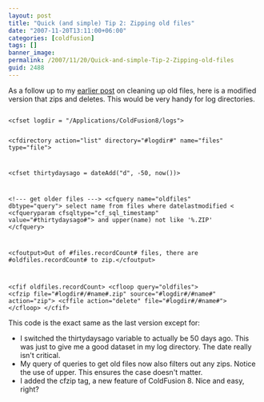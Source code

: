 ```yaml
---
layout: post
title: "Quick (and simple) Tip 2: Zipping old files"
date: "2007-11-20T13:11:00+06:00"
categories: [coldfusion]
tags: []
banner_image: 
permalink: /2007/11/20/Quick-and-simple-Tip-2-Zipping-old-files
guid: 2488
---
```


As a follow up to my <a href="http://www.raymondcamden.com/index.cfm/2007/11/20/Quick-and-simple-Tip-Deleting-old-files">earlier post</a> on cleaning up old files, here is a modified version that zips and deletes. This would be very handy for log directories.
<!--more-->
<code>
&lt;cfset logdir = "/Applications/ColdFusion8/logs"&gt;

&lt;cfdirectory action="list" directory="#logdir#" name="files" type="file"&gt;

&lt;cfset thirtydaysago = dateAdd("d", -50, now())&gt;

&lt;!--- get older files ---&gt;
&lt;cfquery name="oldfiles" dbtype="query"&gt;
select	name
from	files
where	datelastmodified &lt; &lt;cfqueryparam cfsqltype="cf_sql_timestamp" value="#thirtydaysago#"&gt;
and		upper(name) not like '%.ZIP'
&lt;/cfquery&gt;

&lt;cfoutput&gt;Out of #files.recordCount# files, there are #oldfiles.recordCount# to zip.&lt;/cfoutput&gt;

&lt;cfif oldfiles.recordCount&gt;
	&lt;cfloop query="oldfiles"&gt;
		&lt;cfzip file="#logdir#/#name#.zip" source="#logdir#/#name#" action="zip"&gt;
		&lt;cffile action="delete" file="#logdir#/#name#"&gt;
	&lt;/cfloop&gt;
&lt;/cfif&gt;
</code>

This code is the exact same as the last version except for:

<ul>
<li>I switched the thirtydaysago variable to actually be 50 days ago. This was just to give me a good dataset in my log directory. The date really isn't critical.
<li>My query of queries to get old files now also filters out any zips. Notice the use of upper. This ensures the case doesn't matter.
<li>I added the cfzip tag, a new feature of ColdFusion 8. Nice and easy, right?
</ul>